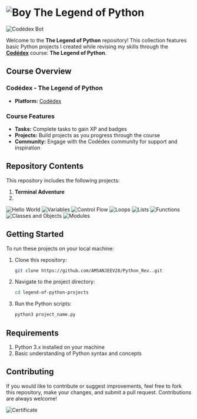 # ![Boy](https://www.codedex.io/images/boy.gif) The Legend of Python 


![Codédex Bot](https://www.codedex.io/images/codedex-bot-logo-compressed.gif)

Welcome to the **The Legend of Python** repository! This collection features basic Python projects I created while revising my skills through the [**Codédex**](https://www.codedex.io/) course: **The Legend of Python**.

## Course Overview

### Codédex - The Legend of Python

- **Platform:** [Codédex](https://www.codedex.io/)

### Course Features

- **Tasks:** Complete tasks to gain XP and badges
- **Projects:** Build projects as you progress through the course
- **Community:** Engage with the Codédex community for support and inspiration


## Repository Contents

This repository includes the following projects:

1. **Terminal Adventure**
2. 


![Hello World](https://www.codedex.io/images/badges/python/hello-world.png)
![Variables](https://www.codedex.io/images/badges/python/variables.png)
![Control Flow](https://www.codedex.io/images/badges/python/control-flow.png)
![Loops](https://www.codedex.io/images/badges/python/loops.png)
![Lists](https://www.codedex.io/_next/image?url=%2Fimages%2Fbadges%2Fpython%2Flists.png&w=32&q=75)
![Functions](https://www.codedex.io/_next/image?url=%2Fimages%2Fbadges%2Fpython%2Ffunctions.png&w=32&q=75)
![Classes and Objects](https://www.codedex.io/_next/image?url=%2Fimages%2Fbadges%2Fpython%2Fclasses-and-objects.png&w=32&q=75)
![Modules](https://www.codedex.io/_next/image?url=%2Fimages%2Fbadges%2Fpython%2Fmodules.png&w=32&q=75)


## Getting Started

To run these projects on your local machine:

1. Clone this repository:
   ```bash
   git clone https://github.com/AMSANJEEV28/Python_Rev..git

2. Navigate to the project directory:
   ```bash
   cd legend-of-python-projects

3. Run the Python scripts:
   ```bash
   python3 project_name.py

## Requirements

1. Python 3.x installed on your machine
2. Basic understanding of Python syntax and concepts

## Contributing

If you would like to contribute or suggest improvements, feel free to fork this repository, make your changes, and submit a pull request. Contributions are always welcome!

![Certificate](CODEDEX.jpg) 
